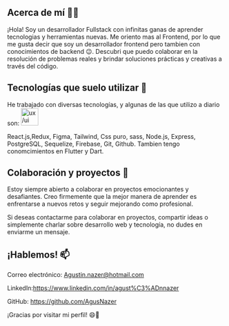 



## Acerca de mí 👨‍💻

¡Hola! Soy un desarrollador Fullstack con infinitas ganas de aprender tecnologias y herramientas nuevas.
Me oriento mas al Frontend, por lo que me gusta decir que soy un desarrollador frontend pero tambien con conocimientos de backend 😉. Descubri que puedo colaborar en la resolución de problemas reales y brindar soluciones prácticas y creativas a través del código.

## Tecnologías que suelo utilizar 🚀
He trabajado con diversas tecnologías, y algunas de las que utilizo a diario son:
<a href="https://www.wildcodeschool.com/es-ES/blog/que-es-ux-ui-diseno-interfaz-usuario-experiencia" rel="nofollow"> <img src="https://camo.githubusercontent.com/bb0226f5b7a965ed154bc16023dc1553dcf25f20ae33687c2143b5ed9f585095/68747470733a2f2f696d672e69636f6e73382e636f6d2f65787465726e616c2d66696c6c65642d6f75746c696e652d6c696d612d73747564696f2f36342f3030303030302f65787465726e616c2d75692d757365722d657870657269656e63652d66696c6c65642d6f75746c696e652d6c696d612d73747564696f2e706e67" alt="ux/ui" width="40" height="40" data-canonical-src="https://img.icons8.com/external-filled-outline-lima-studio/64/000000/external-ui-user-experience-filled-outline-lima-studio.png" style="max-width: 100%;"> </a>

React.js,Redux, Figma, Tailwind, Css puro, sass, Node.js, Express, PostgreSQL, Sequelize, Firebase, Git, Github.
Tambien tengo conomcimientos en Flutter y Dart.

## Colaboración y proyectos 🤝
Estoy siempre abierto a colaborar en proyectos emocionantes y desafiantes. Creo firmemente que la mejor manera de aprender es enfrentarse a nuevos retos y seguir mejorando como profesional.

Si deseas contactarme para colaborar en proyectos, compartir ideas o simplemente charlar sobre desarrollo web y tecnología, no dudes en enviarme un mensaje.

## ¡Hablemos! 📫 
Correo electrónico: Agustin.nazer@hotmail.com 

LinkedIn:https://www.linkedin.com/in/agust%C3%ADnnazer 

GitHub: https://github.com/AgusNazer 

¡Gracias por visitar mi perfil! 😄🚀

